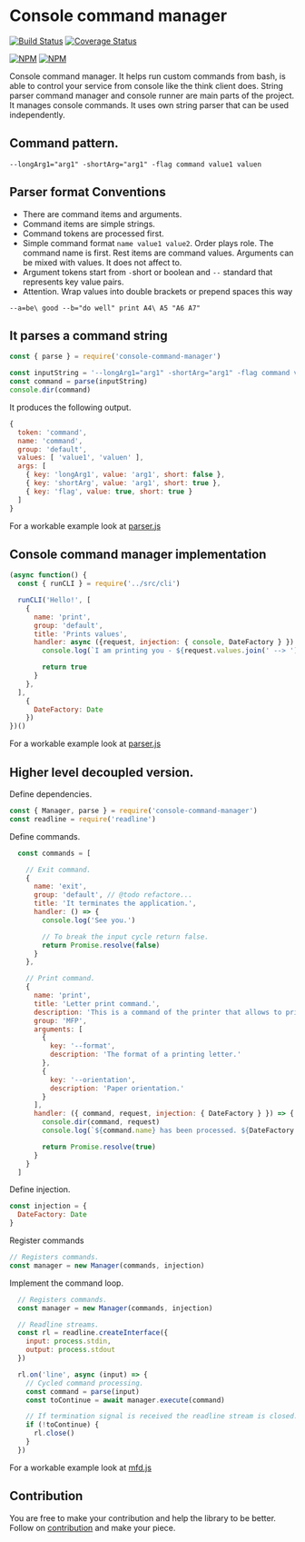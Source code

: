 # Console command manager
[![Build Status](https://travis-ci.org/vlikin/console.svg?branch=master)](https://travis-ci.org/vlikin/console)
[![Coverage Status](https://coveralls.io/repos/github/vlikin/console/badge.svg?branch=master)](https://coveralls.io/github/vlikin/console?branch=master)

[![NPM](https://nodei.co/npm/console.png?downloads=true&downloadRank=true)](https://nodei.co/npm/console/)
[![NPM](https://nodei.co/npm-dl/console.png?months=9&height=3)](https://nodei.co/npm/console/)

Console command manager.
It helps run custom commands from bash, is able to control your service from console like the think client does.
String parser command manager and console runner are main parts of the project.
It manages console commands. It uses own string parser that can be used independently.
## Command pattern.
```
--longArg1="arg1" -shortArg="arg1" -flag command value1 valuen
```
## Parser format Conventions
* There are command items and arguments.
* Command items are simple strings.
* Command tokens are processed first.
* Simple command format ```name value1 value2```. Order plays role. The command name is first. Rest items are command
values. Arguments can be mixed with values. It does not affect to. 
* Argument tokens start from ```-```short or boolean and ```--``` standard that represents key value pairs.
* Attention. Wrap values into double brackets or prepend spaces this way
```
--a=be\ good --b="do well" print A4\ A5 "A6 A7"
```

## It parses a command string
```javascript
const { parse } = require('console-command-manager')

const inputString = '--longArg1="arg1" -shortArg="arg1" -flag command value1 valuen'
const command = parse(inputString)
console.dir(command)
```
It produces the following output.
```javascript
{
  token: 'command',
  name: 'command',
  group: 'default',
  values: [ 'value1', 'valuen' ],
  args: [
    { key: 'longArg1', value: 'arg1', short: false },
    { key: 'shortArg', value: 'arg1', short: true },
    { key: 'flag', value: true, short: true }
  ]
}
```
For a workable example look at [parser.js](./example/parser.js)

## Console command manager implementation
```javascript
(async function() {
  const { runCLI } = require('../src/cli')

  runCLI('Hello!', [
    {
      name: 'print',
      group: 'default',
      title: 'Prints values',
      handler: async ({request, injection: { console, DateFactory } }) => {
        console.log(`I am printing you - ${request.values.join(' --> ')} -  now at ${new DateFactory()}`)

        return true
      }
    },
  ],
    {
      DateFactory: Date
    })
})()
```
For a workable example look at [parser.js](./example/boiler-plate.js)

## Higher level decoupled version.
Define dependencies.
```javascript
const { Manager, parse } = require('console-command-manager')
const readline = require('readline')
```
Define commands.
```javascript
  const commands = [

    // Exit command.
    {
      name: 'exit',
      group: 'default', // @todo refactore...
      title: 'It terminates the application.',
      handler: () => {
        console.log('See you.')

        // To break the input cycle return false.
        return Promise.resolve(false)
      }
    },

    // Print command.
    {
      name: 'print',
      title: 'Letter print command.',
      description: 'This is a command of the printer that allows to print something on a sheet.',
      group: 'MFP',
      arguments: [
        {
          key: '--format',
          description: 'The format of a printing letter.'
        },
        {
          key: '--orientation',
          description: 'Paper orientation.'
        }
      ],
      handler: ({ command, request, injection: { DateFactory } }) => {
        console.dir(command, request)
        console.log(`${command.name} has been processed. ${DateFactory.now()}`)

        return Promise.resolve(true)
      }
    }
  ]
```
Define injection.
```javascript
const injection = {
  DateFactory: Date
}
```

Register commands
```javascript
// Registers commands.
const manager = new Manager(commands, injection)
```


Implement the command loop.
```javascript
  // Registers commands.
  const manager = new Manager(commands, injection)

  // Readline streams.
  const rl = readline.createInterface({
    input: process.stdin,
    output: process.stdout
  })

  rl.on('line', async (input) => {
    // Cycled command processing.
    const command = parse(input)
    const toContinue = await manager.execute(command)

    // If termination signal is received the readline stream is closed. The application is closed.
    if (!toContinue) {
      rl.close()
    }
  })
```
For a workable example look at [mfd.js](./example/mfd.js)

## Contribution
You are free to make your contribution and help the library to be better. Follow on [contribution](./CONTRIBUTION.md)
and make your piece. 
